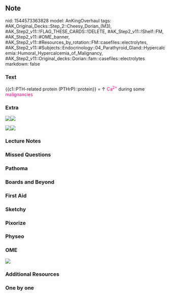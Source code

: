 ## Note
nid: 1544573363828
model: AnKingOverhaul
tags: #AK_Original_Decks::Step_2::Cheesy_Dorian_(M3), #AK_Step2_v11::!FLAG_THESE_CARDS::!DELETE, #AK_Step2_v11::!Shelf::FM, #AK_Step2_v11::#OME_banner, #AK_Step2_v11::#Resources_by_rotation::FM::casefiles::electrolytes, #AK_Step2_v11::#Subjects::Endocrinology::04_Parathyroid_Gland::Hypercalcemia::Humoral_Hypercalcemia_of_Malignancy, #AK_Step2_v11::Original_decks::Dorian::fam::casefiles::electrolytes
markdown: false

### Text
{{c1::PTH-related protein (PTHrP)::protein}} = ↑ <font color=
"#FC0280">Ca<sup>2+</sup></font> during some <font color=
"#FC0280">malignancies</font>

### Extra
<i><img src=
"paste-26676041875457_1475688242543.jpg"></i><i><img src=
"hyp%20of%20mal.png"></i>
<div><img src="paste-6676685575421953.jpg"><img src=
"paste-13733200878632961.jpg"></div>

### Lecture Notes


### Missed Questions


### Pathoma


### Boards and Beyond


### First Aid


### Sketchy


### Pixorize


### Physeo


### OME
<div class="ome-widget">
  <a href="https://onlinemeded.org?ref=anki"><img src=
  "_OME_AnkiFlashcards_General_4.png"></a>
</div>

### Additional Resources


### One by one

